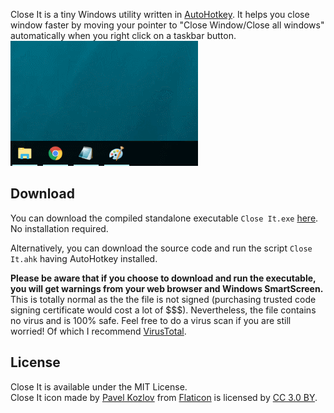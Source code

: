 Close It is a tiny Windows utility written in [AutoHotkey](https://autohotkey.com/). It helps you close window faster by moving your pointer to "Close Window/Close all windows" automatically when you right click on a taskbar button.  
![Close It Demo](Close%20It%20Demo.gif)

## Download ##
You can download the compiled standalone executable `Close It.exe` [here](https://github.com/chaohershi/Close-It/releases/latest). No installation required.

Alternatively, you can download the source code and run the script `Close It.ahk` having AutoHotkey installed.

**Please be aware that if you choose to download and run the executable, you will get warnings from your web browser and Windows SmartScreen.** This is totally normal as the the file is not signed (purchasing trusted code signing certificate would cost a lot of $$$). Nevertheless, the file contains no virus and is 100% safe. Feel free to do a virus scan if you are still worried! Of which I recommend [VirusTotal](https://www.virustotal.com/).

## License ##
Close It is available under the MIT License.  
Close It icon made by [Pavel Kozlov](https://www.flaticon.com/authors/pavel-kozlov) from [Flaticon](https://www.flaticon.com/free-icon/delete-button_70287) is licensed by [CC 3.0 BY](https://creativecommons.org/licenses/by/3.0/).
